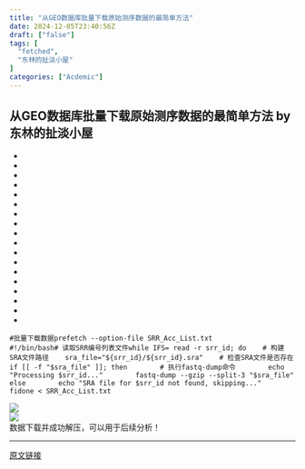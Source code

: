 ```yaml
---
title: "从GEO数据库批量下载原始测序数据的最简单方法"
date: 2024-12-05T23:40:56Z
draft: ["false"]
tags: [
  "fetched",
  "东林的扯淡小屋"
]
categories: ["Acdemic"]
---
```

从GEO数据库批量下载原始测序数据的最简单方法 by 东林的扯淡小屋
------
<div><section><ul><li><li><li><li><li><li><li><li><li><li><li><li><li><li><li><li><li><li></ul><pre data-lang="kotlin"><code><span leaf=""><span>#批量下载数据</span></span></code><code><span leaf=""><span>prefetch --option-file SRR_Acc_List.txt</span></span></code><code><span leaf=""><br></span></code><code><span leaf=""><span>#!/bin/bash</span></span></code><code><span leaf=""><span># 读取SRR编号列表文件</span></span></code><code><span leaf=""><span>while</span><span> IFS= read -r srr_id; </span><span>do</span></span></code><code><span leaf=""><span>    # 构建SRA文件路径</span></span></code><code><span leaf=""><span>    sra_file=</span><span><span>"</span></span><span><span>${srr_id}</span></span><span><span>/</span></span><span><span>${srr_id}</span></span><span><span>.sra"</span></span></span></code><code><span leaf=""><span>    # 检查SRA文件是否存在</span></span></code><code><span leaf=""><span>    </span><span>if</span><span> [[ -f </span><span><span>"</span></span><span><span>$sra_file</span></span><span><span>"</span></span><span> ]]; then</span></span></code><code><span leaf=""><span>        # 执行fastq-dump命令</span></span></code><code><span leaf=""><span>        echo </span><span><span>"Processing </span></span><span><span>$srr_id</span></span><span><span>..."</span></span></span></code><code><span leaf=""><span>        fastq-dump --gzip --split-</span><span>3</span><span> </span><span><span>"</span></span><span><span>$sra_file</span></span><span><span>"</span></span></span></code><code><span leaf=""><span>    </span><span>else</span></span></code><code><span leaf=""><span>        echo </span><span><span>"SRA file for </span></span><span><span>$srr_id</span></span><span><span> not found, skipping..."</span></span></span></code><code><span leaf=""><span>    fi</span></span></code><code><span leaf=""><span>done &lt; SRR_Acc_List.txt</span></span></code><code><span leaf=""><br></span></code></pre></section><section nodeleaf=""><img data-src="https://mmbiz.qpic.cn/mmbiz_png/kZ1wdgAscBoZOXYRRD1kgbVxabBxAwdtEtHoPuL8SRBPCQuLA6VfibI6bnVA5wiblp0oGqKVqpWgcsmafkQx6X7g/640?wx_fmt=png&amp;from=appmsg" data-ratio="0.6666666666666666" data-s="300,640" data-type="png" data-w="1080" type="block" data-imgfileid="100027793" src="https://mmbiz.qpic.cn/mmbiz_png/kZ1wdgAscBoZOXYRRD1kgbVxabBxAwdtEtHoPuL8SRBPCQuLA6VfibI6bnVA5wiblp0oGqKVqpWgcsmafkQx6X7g/640?wx_fmt=png&amp;from=appmsg"></section><section nodeleaf=""><img data-src="https://mmbiz.qpic.cn/mmbiz_png/kZ1wdgAscBoZOXYRRD1kgbVxabBxAwdtMoSFBSt5pPNmPEuVC8kRwvQMWunesRMKTzsU3vSc0QBP4WkB1k4UmA/640?wx_fmt=png&amp;from=appmsg" data-ratio="0.9547511312217195" data-s="300,640" data-type="png" data-w="663" type="block" data-imgfileid="100027794" src="https://mmbiz.qpic.cn/mmbiz_png/kZ1wdgAscBoZOXYRRD1kgbVxabBxAwdtMoSFBSt5pPNmPEuVC8kRwvQMWunesRMKTzsU3vSc0QBP4WkB1k4UmA/640?wx_fmt=png&amp;from=appmsg"></section><section><span leaf="">数据下载并成功解压，可以用于后续分析！</span></section><p><mp-style-type data-value="3"></mp-style-type></p></div>  
<hr>
<a href="https://mp.weixin.qq.com/s/uJxc3mU8NPThnyTLQSL-Gg",target="_blank" rel="noopener noreferrer">原文链接</a>
